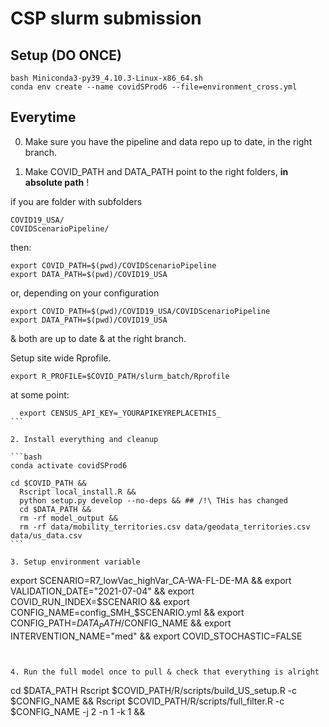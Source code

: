 # CSP slurm submission

## Setup (DO ONCE)

```
bash Miniconda3-py39_4.10.3-Linux-x86_64.sh
conda env create --name covidSProd6 --file=environment_cross.yml
```

## Everytime

0. Make sure you have the pipeline and data repo up to date, in the right branch.

1. Make COVID_PATH and DATA_PATH point to the right folders, **in absolute path** !

if you are folder with subfolders
```
COVID19_USA/
COVIDScenarioPipeline/
```
then:
```
export COVID_PATH=$(pwd)/COVIDScenarioPipeline
export DATA_PATH=$(pwd)/COVID19_USA
```
or, depending on your configuration
```
export COVID_PATH=$(pwd)/COVID19_USA/COVIDScenarioPipeline
export DATA_PATH=$(pwd)/COVID19_USA
```

& both are up to date & at the right branch.

Setup site wide Rprofile. 
```
export R_PROFILE=$COVID_PATH/slurm_batch/Rprofile
```

at some point:
````
  export CENSUS_API_KEY=_YOURAPIKEYREPLACETHIS_
```

2. Install everything and cleanup

```bash
conda activate covidSProd6

cd $COVID_PATH &&
  Rscript local_install.R &&
  python setup.py develop --no-deps && ## /!\ THis has changed
  cd $DATA_PATH && 
  rm -rf model_output && 
  rm -rf data/mobility_territories.csv data/geodata_territories.csv data/us_data.csv
```

3. Setup environment variable

````
export SCENARIO=R7_lowVac_highVar_CA-WA-FL-DE-MA &&
  export VALIDATION_DATE="2021-07-04" &&
  export COVID_RUN_INDEX=$SCENARIO &&
  export CONFIG_NAME=config_SMH_$SCENARIO.yml &&
  export CONFIG_PATH=$DATA_PATH/$CONFIG_NAME &&
  export INTERVENTION_NAME="med" &&
  export COVID_STOCHASTIC=FALSE
```


4. Run the full model once to pull & check that everything is alright
```
cd $DATA_PATH
  Rscript $COVID_PATH/R/scripts/build_US_setup.R -c $CONFIG_NAME &&
  Rscript $COVID_PATH/R/scripts/full_filter.R -c $CONFIG_NAME -j 2 -n 1 -k 1 &&
```

